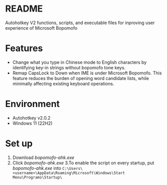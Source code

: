 # README
Autohotkey V2 functions, scripts, and executable files for inproving user experience of Microsoft Bopomofo
# Features
- Change what you type in Chinese mode to English characters by identifying key-in strings without bopomofo tone keys.
- Remap CapsLock to Down when IME is under Microsoft Bopomofo. This feature reduces the burden of opening word candidate lists, while minimally affecting existing keyboard operations.
# Environment
- Autohotkey v2.0.2
- Windows 11 (22H2)
# Set up 
1. Download *bopomofo-ahk.exe*
2. Click *bopomofo-ahk.exe*
3.To enable the script on every startup, put *bopomofo-ahk.exe* into `C:\Users\<username>\AppData\Roaming\Microsoft\Windows\Start Menu\Programs\Startup\`


